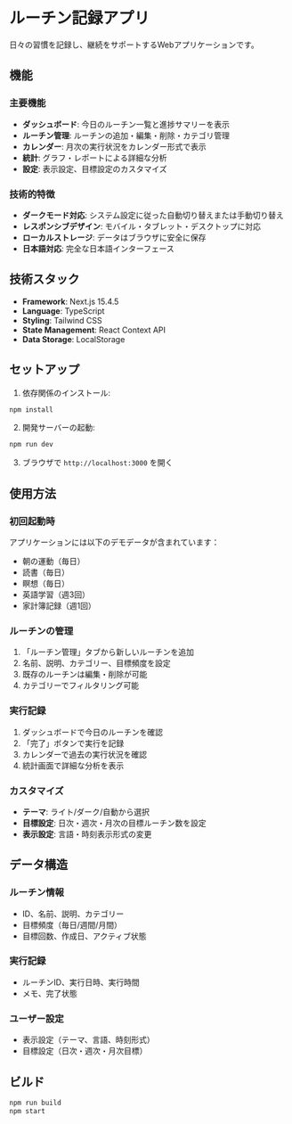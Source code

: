 # ルーチン記録アプリ

日々の習慣を記録し、継続をサポートするWebアプリケーションです。

## 機能

### 主要機能

- **ダッシュボード**: 今日のルーチン一覧と進捗サマリーを表示
- **ルーチン管理**: ルーチンの追加・編集・削除・カテゴリ管理
- **カレンダー**: 月次の実行状況をカレンダー形式で表示
- **統計**: グラフ・レポートによる詳細な分析
- **設定**: 表示設定、目標設定のカスタマイズ

### 技術的特徴

- **ダークモード対応**: システム設定に従った自動切り替えまたは手動切り替え
- **レスポンシブデザイン**: モバイル・タブレット・デスクトップに対応
- **ローカルストレージ**: データはブラウザに安全に保存
- **日本語対応**: 完全な日本語インターフェース

## 技術スタック

- **Framework**: Next.js 15.4.5
- **Language**: TypeScript
- **Styling**: Tailwind CSS
- **State Management**: React Context API
- **Data Storage**: LocalStorage

## セットアップ

1. 依存関係のインストール:

```bash
npm install
```

2. 開発サーバーの起動:

```bash
npm run dev
```

3. ブラウザで `http://localhost:3000` を開く

## 使用方法

### 初回起動時

アプリケーションには以下のデモデータが含まれています：

- 朝の運動（毎日）
- 読書（毎日）
- 瞑想（毎日）
- 英語学習（週3回）
- 家計簿記録（週1回）

### ルーチンの管理

1. 「ルーチン管理」タブから新しいルーチンを追加
2. 名前、説明、カテゴリー、目標頻度を設定
3. 既存のルーチンは編集・削除が可能
4. カテゴリーでフィルタリング可能

### 実行記録

1. ダッシュボードで今日のルーチンを確認
2. 「完了」ボタンで実行を記録
3. カレンダーで過去の実行状況を確認
4. 統計画面で詳細な分析を表示

### カスタマイズ

- **テーマ**: ライト/ダーク/自動から選択
- **目標設定**: 日次・週次・月次の目標ルーチン数を設定
- **表示設定**: 言語・時刻表示形式の変更

## データ構造

### ルーチン情報

- ID、名前、説明、カテゴリー
- 目標頻度（毎日/週間/月間）
- 目標回数、作成日、アクティブ状態

### 実行記録

- ルーチンID、実行日時、実行時間
- メモ、完了状態

### ユーザー設定

- 表示設定（テーマ、言語、時刻形式）
- 目標設定（日次・週次・月次目標）

## ビルド

```bash
npm run build
npm start
```
